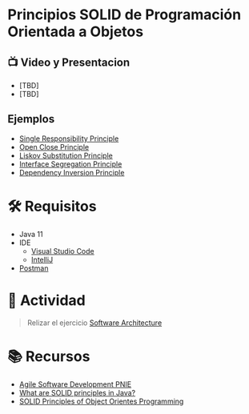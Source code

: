 # Principios SOLID de Programación Orientada a Objetos

## :tv: Video y Presentacion
- [TBD]
- [TBD]

## Ejemplos
- [Single Responsibility Principle](./srp)
- [Open Close Principle](./ocp)
- [Liskov Substitution Principle](./lsp)
- [Interface Segregation Principle](./isp)
- [Dependency Inversion Principle](./dpi)

# :hammer_and_wrench: Requisitos
- Java 11
- IDE
    * [Visual Studio Code](https://code.visualstudio.com/download)
    * [IntelliJ](https://www.jetbrains.com/idea/download)
- [Postman](https://www.postman.com/downloads/)

# :pencil: Actividad
> Relizar el ejercicio [Software Architecture](../Practicas/software-architeture-exercise)

# :books: Recursos
- [Agile Software Development PNIE](https://dl.ebooksworld.ir/motoman/Pearson.Agile.Software.Development.Principles.Patterns.and.Practices.www.EBooksWorld.ir.pdf)
- [What are SOLID principles in Java?](https://www.educative.io/answers/what-are-the-solid-principles-in-java)
- [SOLID Principles of Object Orientes Programming](https://springframework.guru/solid-principles-object-oriented-programming/)
